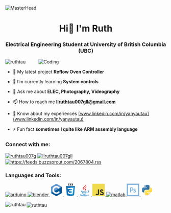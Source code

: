 ![MasterHead](https://media.tenor.com/XSjKW2U6qHAAAAAC/smile-krupovich.gif](https://media.tenor.com/1uklp9zqO3oAAAAC/computer-typing.gif))
<h1 align="center">Hi👋 I'm Ruth</h1>
<h3 align="center">Electrical Engineering Student at University of British Columbia (UBC)</h3>
<img align="right" alt="Coding" width="400" src= "https://images-wixmp-ed30a86b8c4ca887773594c2.wixmp.com/f/3e0be72d-715c-4c08-9145-6e2cf372d1fa/d8t36ij-07e76480-ad39-49d7-985e-ff2083b0bf83.gif?token=eyJ0eXAiOiJKV1QiLCJhbGciOiJIUzI1NiJ9.eyJzdWIiOiJ1cm46YXBwOjdlMGQxODg5ODIyNjQzNzNhNWYwZDQxNWVhMGQyNmUwIiwiaXNzIjoidXJuOmFwcDo3ZTBkMTg4OTgyMjY0MzczYTVmMGQ0MTVlYTBkMjZlMCIsIm9iaiI6W1t7InBhdGgiOiJcL2ZcLzNlMGJlNzJkLTcxNWMtNGMwOC05MTQ1LTZlMmNmMzcyZDFmYVwvZDh0MzZpai0wN2U3NjQ4MC1hZDM5LTQ5ZDctOTg1ZS1mZjIwODNiMGJmODMuZ2lmIn1dXSwiYXVkIjpbInVybjpzZXJ2aWNlOmZpbGUuZG93bmxvYWQiXX0.lSw5sTJ3nRrupnkXoSM_WS_Q8sXxordM_JLYjrM2SZk">

<p align="left"> <img src="https://komarev.com/ghpvc/?username=ruthtau&label=Profile%20views&color=0e75b6&style=flat" alt="ruthtau" /> </p>

- 🔌 My latest project **Reflow Oven Controller**

- 🌱 I’m currently learning **System controls**

- 💬 Ask me about **ELEC, Photography, Videography**

- 📫 How to reach me **llruthtau007gll@gmail.com**

- 📄 Know about my experiences [www.linkedin.com/in/yanyautau](www.linkedin.com/in/yanyautau)

- ⚡ Fun fact **sometimes I quite like ARM assembly language**

<h3 align="left">Connect with me:</h3>
<p align="left">
<a href="https://instagram.com/ruthtau007g" target="blank"><img align="center" src="https://raw.githubusercontent.com/rahuldkjain/github-profile-readme-generator/master/src/images/icons/Social/instagram.svg" alt="ruthtau007g" height="30" width="40" /></a>
<a href="https://www.youtube.com/c/llruthtau007gll" target="blank"><img align="center" src="https://raw.githubusercontent.com/rahuldkjain/github-profile-readme-generator/master/src/images/icons/Social/youtube.svg" alt="llruthtau007gll" height="30" width="40" /></a>
<a href="/https://feeds.buzzsprout.com/2067804.rss" target="blank"><img align="center" src="https://raw.githubusercontent.com/rahuldkjain/github-profile-readme-generator/master/src/images/icons/Social/rss.svg" alt="https://feeds.buzzsprout.com/2067804.rss" height="30" width="40" /></a>
</p>

<h3 align="left">Languages and Tools:</h3>
<p align="left"> <a href="https://www.arduino.cc/" target="_blank" rel="noreferrer"> <img src="https://cdn.worldvectorlogo.com/logos/arduino-1.svg" alt="arduino" width="40" height="40"/> </a> <a href="https://www.blender.org/" target="_blank" rel="noreferrer"> <img src="https://download.blender.org/branding/community/blender_community_badge_white.svg" alt="blender" width="40" height="40"/> </a> <a href="https://www.cprogramming.com/" target="_blank" rel="noreferrer"> <img src="https://raw.githubusercontent.com/devicons/devicon/master/icons/c/c-original.svg" alt="c" width="40" height="40"/> </a> <a href="https://www.w3schools.com/css/" target="_blank" rel="noreferrer"> <img src="https://raw.githubusercontent.com/devicons/devicon/master/icons/css3/css3-original-wordmark.svg" alt="css3" width="40" height="40"/> </a> <a href="https://www.java.com" target="_blank" rel="noreferrer"> <img src="https://raw.githubusercontent.com/devicons/devicon/master/icons/java/java-original.svg" alt="java" width="40" height="40"/> </a> <a href="https://developer.mozilla.org/en-US/docs/Web/JavaScript" target="_blank" rel="noreferrer"> <img src="https://raw.githubusercontent.com/devicons/devicon/master/icons/javascript/javascript-original.svg" alt="javascript" width="40" height="40"/> </a> <a href="https://www.mathworks.com/" target="_blank" rel="noreferrer"> <img src="https://upload.wikimedia.org/wikipedia/commons/2/21/Matlab_Logo.png" alt="matlab" width="40" height="40"/> </a> <a href="https://www.photoshop.com/en" target="_blank" rel="noreferrer"> <img src="https://raw.githubusercontent.com/devicons/devicon/master/icons/photoshop/photoshop-line.svg" alt="photoshop" width="40" height="40"/> </a> <a href="https://www.python.org" target="_blank" rel="noreferrer"> <img src="https://raw.githubusercontent.com/devicons/devicon/master/icons/python/python-original.svg" alt="python" width="40" height="40"/> </a> </p>

<p><img align="left" src="https://github-readme-stats.vercel.app/api/top-langs?username=ruthtau&show_icons=true&locale=en&layout=compact" alt="ruthtau" /></p>

<p>&nbsp;<img align="center" src="https://github-readme-stats.vercel.app/api?username=ruthtau&show_icons=true&locale=en" alt="ruthtau" /></p>
